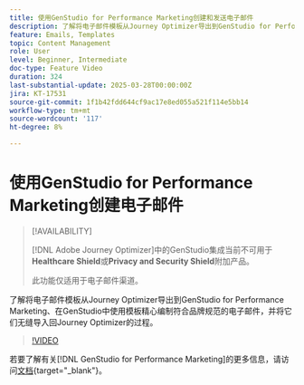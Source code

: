 ```yaml
---
title: 使用GenStudio for Performance Marketing创建和发送电子邮件
description: 了解将电子邮件模板从Journey Optimizer导出到GenStudio for Performance Marketing、在GenStudio中使用模板精心编制符合品牌规范的电子邮件，并将它们无缝导入回Journey Optimizer的过程。
feature: Emails, Templates
topic: Content Management
role: User
level: Beginner, Intermediate
doc-type: Feature Video
duration: 324
last-substantial-update: 2025-03-28T00:00:00Z
jira: KT-17531
source-git-commit: 1f1b42fdd644cf9ac17e8ed055a521f114e5bb14
workflow-type: tm+mt
source-wordcount: '117'
ht-degree: 8%

---
```



# 使用GenStudio for Performance Marketing创建电子邮件

>[!AVAILABILITY]
>
>[!DNL Adobe Journey Optimizer]中的GenStudio集成当前不可用于&#x200B;**Healthcare Shield**&#x200B;或&#x200B;**Privacy and Security Shield**&#x200B;附加产品。
>
>此功能仅适用于电子邮件渠道。

了解将电子邮件模板从Journey Optimizer导出到GenStudio for Performance Marketing、在GenStudio中使用模板精心编制符合品牌规范的电子邮件，并将它们无缝导入回Journey Optimizer的过程。

>[!VIDEO](https://video.tv.adobe.com/v/3456038/?learn=on&enablevpops)

若要了解有关[!DNL GenStudio for Performance Marketing]的更多信息，请访问[文档](https://experienceleague.adobe.com/zh-hans/docs/genstudio-for-performance-marketing/user-guide/home){target="_blank"}。
